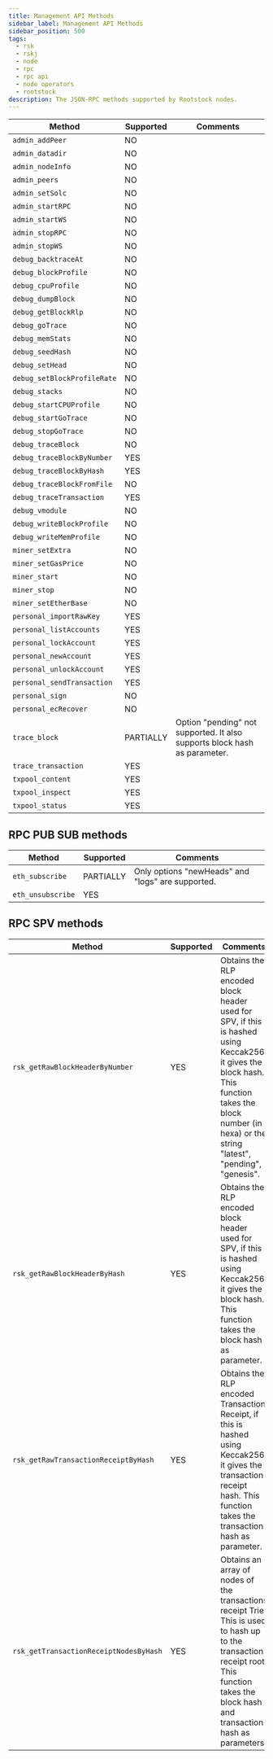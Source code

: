 ```yaml
---
title: Management API Methods
sidebar_label: Management API Methods
sidebar_position: 500
tags:
  - rsk
  - rskj
  - node
  - rpc
  - rpc api
  - node operators
  - rootstock
description: The JSON-RPC methods supported by Rootstock nodes.
---
```


| Method                      | Supported | Comments                                                                                                  |
| --------------------------- | --------- | --------------------------------------------------------------------------------------------------------- |
| `admin_addPeer`             | NO        |                                                                                                           |
| `admin_datadir`             | NO        |                                                                                                           |
| `admin_nodeInfo`            | NO        |                                                                                                           |
| `admin_peers`               | NO        |                                                                                                           |
| `admin_setSolc`             | NO        |                                                                                                           |
| `admin_startRPC`            | NO        |                                                                                                           |
| `admin_startWS`             | NO        |                                                                                                           |
| `admin_stopRPC`             | NO        |                                                                                                           |
| `admin_stopWS`              | NO        |                                                                                                           |
| `debug_backtraceAt`         | NO        |                                                                                                           |
| `debug_blockProfile`        | NO        |                                                                                                           |
| `debug_cpuProfile`          | NO        |                                                                                                           |
| `debug_dumpBlock`           | NO        |                                                                                                           |
| `debug_getBlockRlp`         | NO        |                                                                                                           |
| `debug_goTrace`             | NO        |                                                                                                           |
| `debug_memStats`            | NO        |                                                                                                           |
| `debug_seedHash`            | NO        |                                                                                                           |
| `debug_setHead`             | NO        |                                                                                                           |
| `debug_setBlockProfileRate` | NO        |                                                                                                           |
| `debug_stacks`              | NO        |                                                                                                           |
| `debug_startCPUProfile`     | NO        |                                                                                                           |
| `debug_startGoTrace`        | NO        |                                                                                                           |
| `debug_stopGoTrace`         | NO        |                                                                                                           |
| `debug_traceBlock`          | NO        |                                                                                                           |
| `debug_traceBlockByNumber`  | YES       |                                                                                                           |
| `debug_traceBlockByHash`    | YES       |                                                                                                           |
| `debug_traceBlockFromFile`  | NO        |                                                                                                           |
| `debug_traceTransaction`    | YES       |                                                                                                           |
| `debug_vmodule`             | NO        |                                                                                                           |
| `debug_writeBlockProfile`   | NO        |                                                                                                           |
| `debug_writeMemProfile`     | NO        |                                                                                                           |
| `miner_setExtra`            | NO        |                                                                                                           |
| `miner_setGasPrice`         | NO        |                                                                                                           |
| `miner_start`               | NO        |                                                                                                           |
| `miner_stop`                | NO        |                                                                                                           |
| `miner_setEtherBase`        | NO        |                                                                                                           |
| `personal_importRawKey`     | YES       |                                                                                                           |
| `personal_listAccounts`     | YES       |                                                                                                           |
| `personal_lockAccount`      | YES       |                                                                                                           |
| `personal_newAccount`       | YES       |                                                                                                           |
| `personal_unlockAccount`    | YES       |                                                                                                           |
| `personal_sendTransaction`  | YES       |                                                                                                           |
| `personal_sign`             | NO        |                                                                                                           |
| `personal_ecRecover`        | NO        |                                                                                                           |
| `trace_block`               | PARTIALLY | Option "pending" not supported. It also supports block hash as parameter. |
| `trace_transaction`         | YES       |                                                                                                           |
| `txpool_content`            | YES       |                                                                                                           |
| `txpool_inspect`            | YES       |                                                                                                           |
| `txpool_status`             | YES       |                                                                                                           |

## RPC PUB SUB methods

| Method            | Supported | Comments                                                          |
| ----------------- | --------- | ----------------------------------------------------------------- |
| `eth_subscribe`   | PARTIALLY | Only options "newHeads" and "logs" are supported. |
| `eth_unsubscribe` | YES       |                                                                   |

## RPC SPV methods

| Method                                 | Supported | Comments                                                                                                                                                                                                                                                      |
| -------------------------------------- | --------- | ------------------------------------------------------------------------------------------------------------------------------------------------------------------------------------------------------------------------------------------------------------- |
| `rsk_getRawBlockHeaderByNumber`        | YES       | Obtains the RLP encoded block header used for SPV, if this is hashed using Keccak256 it gives the block hash. This function takes the block number (in hexa) or the string "latest", "pending", "genesis". |
| `rsk_getRawBlockHeaderByHash`          | YES       | Obtains the RLP encoded block header used for SPV, if this is hashed using Keccak256 it gives the block hash. This function takes the block hash as parameter.                                                                |
| `rsk_getRawTransactionReceiptByHash`   | YES       | Obtains the RLP encoded Transaction Receipt, if this is hashed using Keccak256 it gives the transaction receipt hash. This function takes the transaction hash as parameter.                                                  |
| `rsk_getTransactionReceiptNodesByHash` | YES       | Obtains an array of nodes of the transactions receipt Trie. This is used to hash up to the transaction receipt root. This function takes the block hash and transaction hash as parameters.                   |